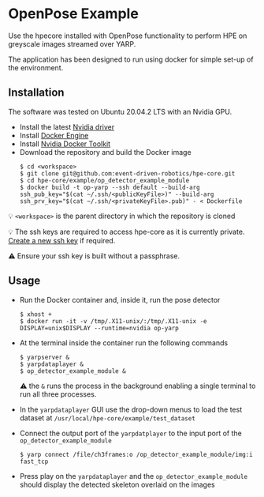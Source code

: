 # OpenPose Example
Use the hpecore installed with OpenPose functionality to perform HPE on greyscale images streamed over YARP.

The application has been designed to run using docker for simple set-up of the environment.

## Installation
The software was tested on Ubuntu 20.04.2 LTS with an Nvidia GPU.

- Install the latest [Nvidia driver](https://github.com/NVIDIA/nvidia-docker/wiki/Frequently-Asked-Questions#how-do-i-install-the-nvidia-driver)
- Install [Docker Engine](https://docs.docker.com/engine/install/ubuntu)
- Install [Nvidia Docker Toolkit](https://docs.nvidia.com/datacenter/cloud-native/container-toolkit/install-guide.html#docker)
- Download the repository and build the Docker image
    ```shell
    $ cd <workspace>
    $ git clone git@github.com:event-driven-robotics/hpe-core.git
    $ cd hpe-core/example/op_detector_example_module
    $ docker build -t op-yarp --ssh default --build-arg ssh_pub_key="$(cat ~/.ssh/<publicKeyFile>)" --build-arg ssh_prv_key="$(cat ~/.ssh/<privateKeyFile>.pub)" - < Dockerfile
    ```
:bulb: `<workspace>` is the parent directory in which the repository is cloned

:bulb: The ssh keys are required to access hpe-core as it is currently private. [Create a new ssh key](https://docs.github.com/en/github/authenticating-to-github/connecting-to-github-with-ssh/generating-a-new-ssh-key-and-adding-it-to-the-ssh-agent) if required.

:warning: Ensure your ssh key is built without a passphrase.

## Usage
- Run the Docker container and, inside it, run the pose detector
    ```shell
    $ xhost +
    $ docker run -it -v /tmp/.X11-unix/:/tmp/.X11-unix -e DISPLAY=unix$DISPLAY --runtime=nvidia op-yarp
    ```
  
- At the terminal inside the container run the following commands
  ```shell 
  $ yarpserver &
  $ yarpdataplayer &
  $ op_detector_example_module &
  ```
  :warning: the `&` runs the process in the background enabling a single terminal to run all three processes.

- In the `yarpdataplayer` GUI use the drop-down menus to load the test dataset at `/usr/local/hpe-core/example/test_dataset`

- Connect the output port of the `yarpdatplayer` to the input port of the `op_detector_example_module`
  ```shell 
  $ yarp connect /file/ch3frames:o /op_detector_example_module/img:i fast_tcp
  ```

- Press play on the `yarpdataplayer` and the `op_detector_example_module` should display the detected skeleton overlaid on the images
